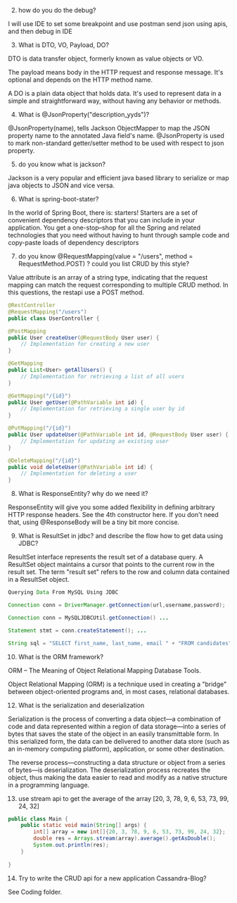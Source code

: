 2. how do you do the debug?

I will use IDE to set some breakpoint and use postman send json using apis, and then debug in IDE

3. What is DTO, VO, Payload, DO?

DTO is data transfer object, formerly known as value objects or VO.

The payload means body in the HTTP request and response message. It's optional
and depends on the HTTP method name.

A DO is a plain data object that holds data. It's used to represent data in a simple and straightforward way, without having any behavior or methods.

4. What is @JsonProperty("description_yyds")?

@JsonProperty(name), tells Jackson ObjectMapper to map the JSON property name to the annotated Java field's name. @JsonProperty is used to mark non-standard getter/setter method to be used with respect to json property.

5. do you know what is jackson?

Jackson is a very popular and efficient java based library to serialize or map java objects to JSON and vice versa.

6. What is spring-boot-stater?

In the world of Spring Boot, there is: starters! Starters are a set of convenient dependency descriptors that you can include in your application. You get a one-stop–shop for all the Spring and related technologies that you need without having to hunt through sample code and copy-paste loads of dependency descriptors

7. do you know @RequestMapping(value = "/users", method = RequestMethod.POST) ? could you list CRUD by this style?

Value attribute is an array of a string type, indicating that the request mapping can match the request corresponding to multiple CRUD method. In this questions, the restapi use a POST method.

```java
@RestController
@RequestMapping("/users")
public class UserController {

@PostMapping
public User createUser(@RequestBody User user) {
    // Implementation for creating a new user
}

@GetMapping
public List<User> getAllUsers() {
    // Implementation for retrieving a list of all users
}

@GetMapping("/{id}")
public User getUser(@PathVariable int id) {
    // Implementation for retrieving a single user by id
}

@PutMapping("/{id}")
public User updateUser(@PathVariable int id, @RequestBody User user) {
    // Implementation for updating an existing user
}

@DeleteMapping("/{id}")
public void deleteUser(@PathVariable int id) {
    // Implementation for deleting a user
}
```

8. What is ResponseEntity? why do we need it?

ResponseEntity will give you some added flexibility in defining arbitrary HTTP response headers. See the 4th constructor here. If you don't need that, using @ResponseBody will be a tiny bit more concise.

9. What is ResultSet in jdbc? and describe the flow how to get data using JDBC?

ResultSet interface represents the result set of a database query. A ResultSet object maintains a cursor that points to the current row in the result set. The term "result set" refers to the row and column data contained in a ResultSet object.

```java
Querying Data From MySQL Using JDBC

Connection conn = DriverManager.getConnection(url,username,password); ...

Connection conn = MySQLJDBCUtil.getConnection() ...

Statement stmt = conn.createStatement(); ...

String sql = "SELECT first_name, last_name, email " + "FROM candidates"; ResultSet rs = stmt.executeQuery(sql)
```

10. What is the ORM framework?

ORM – The Meaning of Object Relational Mapping Database Tools.

Object Relational Mapping (ORM) is a technique used in creating a "bridge" between object-oriented programs and, in most cases, relational databases.

12. What is the serialization and deserialization

Serialization is the process of converting a data object—a combination of code and data represented within a region of data storage—into a series of bytes that saves the state of the object in an easily transmittable form. In this serialized form, the data can be delivered to another data store (such as an in-memory computing platform), application, or some other destination.

The reverse process—constructing a data structure or object from a series of bytes—is deserialization. The deserialization process recreates the object, thus making the data easier to read and modify as a native structure in a programming language.

13. use stream api to get the average of the array [20, 3, 78, 9, 6, 53, 73, 99, 24, 32]

```java
public class Main {
    public static void main(String[] args) {
        int[] array = new int[]{20, 3, 78, 9, 6, 53, 73, 99, 24, 32};
        double res = Arrays.stream(array).average().getAsDouble();
        System.out.println(res);
    }
    
}
```

14. Try to write the CRUD api for a new application Cassandra-Blog?

See Coding folder.

